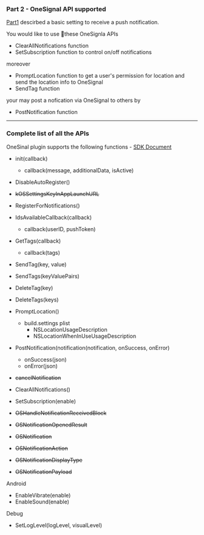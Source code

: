 ### Part 2 - OneSignal API supported 

[Part1](Part1.md) descirbed a basic setting to receive a push notification.

You would like to use these OneSignla APIs

* ClearAllNotifications function
* SetSubscription function to control on/off notifications

moreover

* PromptLocation function to get a user's permission for location and send the location info to OneSignal
* SendTag function

your may post a nofication via OneSignal to others by
* PostNotification function

---
### Complete list of all the APIs
OneSinal plugin supports the following functions - [SDK Document](https://documentation.onesignal.com/docs/corona-sdk)

* init(callback)
    * callback(message, additionalData, isActive)
* DisableAutoRegister()
* ~~kOSSettingsKeyInAppLaunchURL~~
* RegisterForNotifications()
* IdsAvailableCallback(callback)
    * callback(userID, pushToken)
* GetTags(callback)
    * callback(tags)
* SendTag(key, value)
* SendTags(keyValuePairs)
* DeleteTag(key)
* DeleteTags(keys)
* PromptLocation()
    * build.settings plist
        * NSLocationUsageDescription
        * NSLocationWhenInUseUsageDescription
* PostNotification(notification(notification, onSuccess, onError)
    * onSuccess(json)
    * onError(json)
* ~~cancelNotification~~
* ClearAllNotifications()
* SetSubscription(enable)

* ~~OSHandleNotificationReceivedBlock~~
* ~~OSNotificationOpenedResult~~
* ~~OSNotification~~
* ~~OSNotificationAction~~
* ~~OSNotificationDisplayType~~
* ~~OSNotificationPayload~~

Android
* EnableVibrate(enable)
* EnableSound(enable)

Debug
* SetLogLevel(logLevel, visualLevel)

